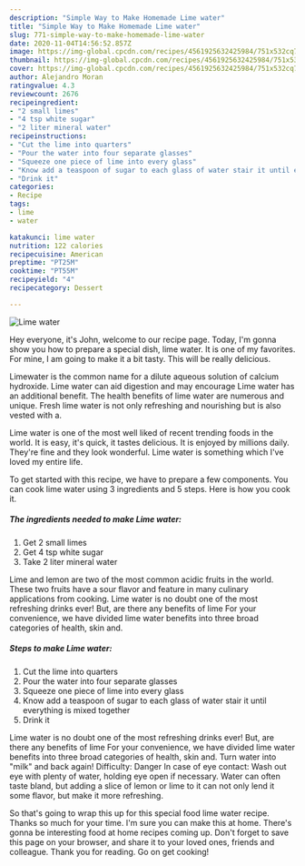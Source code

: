 ```yaml
---
description: "Simple Way to Make Homemade Lime water"
title: "Simple Way to Make Homemade Lime water"
slug: 771-simple-way-to-make-homemade-lime-water
date: 2020-11-04T14:56:52.857Z
image: https://img-global.cpcdn.com/recipes/4561925632425984/751x532cq70/lime-water-recipe-main-photo.jpg
thumbnail: https://img-global.cpcdn.com/recipes/4561925632425984/751x532cq70/lime-water-recipe-main-photo.jpg
cover: https://img-global.cpcdn.com/recipes/4561925632425984/751x532cq70/lime-water-recipe-main-photo.jpg
author: Alejandro Moran
ratingvalue: 4.3
reviewcount: 2676
recipeingredient:
- "2 small limes"
- "4 tsp white sugar"
- "2 liter mineral water"
recipeinstructions:
- "Cut the lime into quarters"
- "Pour the water into four separate glasses"
- "Squeeze one piece of lime into every glass"
- "Know add a teaspoon of sugar to each glass of water stair it until everything is mixed together"
- "Drink it"
categories:
- Recipe
tags:
- lime
- water

katakunci: lime water 
nutrition: 122 calories
recipecuisine: American
preptime: "PT25M"
cooktime: "PT55M"
recipeyield: "4"
recipecategory: Dessert

---
```



![Lime water](https://img-global.cpcdn.com/recipes/4561925632425984/751x532cq70/lime-water-recipe-main-photo.jpg)

Hey everyone, it's John, welcome to our recipe page. Today, I'm gonna show you how to prepare a special dish, lime water. It is one of my favorites. For mine, I am going to make it a bit tasty. This will be really delicious.

Limewater is the common name for a dilute aqueous solution of calcium hydroxide. Lime water can aid digestion and may encourage Lime water has an additional benefit. The health benefits of lime water are numerous and unique. Fresh lime water is not only refreshing and nourishing but is also vested with a.

Lime water is one of the most well liked of recent trending foods in the world. It is easy, it's quick, it tastes delicious. It is enjoyed by millions daily. They're fine and they look wonderful. Lime water is something which I've loved my entire life.


To get started with this recipe, we have to prepare a few components. You can cook lime water using 3 ingredients and 5 steps. Here is how you cook it.

<!--inarticleads1-->

##### The ingredients needed to make Lime water:

1. Get 2 small limes
1. Get 4 tsp white sugar
1. Take 2 liter mineral water


Lime and lemon are two of the most common acidic fruits in the world. These two fruits have a sour flavor and feature in many culinary applications from cooking. Lime water is no doubt one of the most refreshing drinks ever! But, are there any benefits of lime For your convenience, we have divided lime water benefits into three broad categories of health, skin and. 

<!--inarticleads2-->

##### Steps to make Lime water:

1. Cut the lime into quarters
1. Pour the water into four separate glasses
1. Squeeze one piece of lime into every glass
1. Know add a teaspoon of sugar to each glass of water stair it until everything is mixed together
1. Drink it


Lime water is no doubt one of the most refreshing drinks ever! But, are there any benefits of lime For your convenience, we have divided lime water benefits into three broad categories of health, skin and. Turn water into &#34;milk&#34; and back again! Difficulty: Danger In case of eye contact: Wash out eye with plenty of water, holding eye open if necessary. Water can often taste bland, but adding a slice of lemon or lime to it can not only lend it some flavor, but make it more refreshing. 

So that's going to wrap this up for this special food lime water recipe. Thanks so much for your time. I'm sure you can make this at home. There's gonna be interesting food at home recipes coming up. Don't forget to save this page on your browser, and share it to your loved ones, friends and colleague. Thank you for reading. Go on get cooking!
